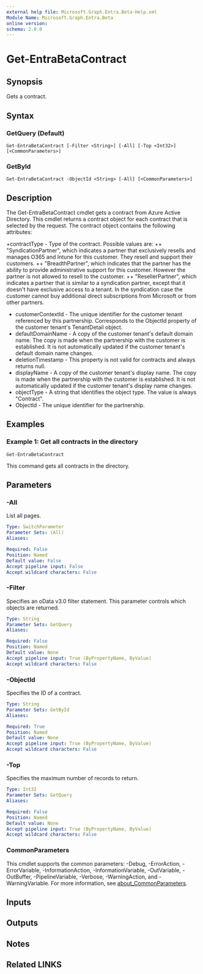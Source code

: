 ```yaml
---
external help file: Microsoft.Graph.Entra.Beta-Help.xml
Module Name: Microsoft.Graph.Entra.Beta
online version:
schema: 2.0.0
---
```


# Get-EntraBetaContract

## Synopsis
Gets a contract.

## Syntax

### GetQuery (Default)
```
Get-EntraBetaContract [-Filter <String>] [-All] [-Top <Int32>] [<CommonParameters>]
```

### GetById
```
Get-EntraBetaContract -ObjectId <String> [-All] [<CommonParameters>]
```

## Description
The Get-EntraBetaContract cmdlet gets a contract from Azure Active Directory.
This cmdlet returns a contract object for each contract that is selected by the request.
The contract object contains the following attributes:

+contractType - Type of the contract.
Possible values are:  ++ "SyndicationPartner", which indicates a partner that exclusively resells and manages O365 and Intune for this customer.
They resell and support their customers.
++ "BreadthPartner", which indicates that the partner has the ability to provide administrative support for this customer.
However the partner is not allowed to resell to the customer.
++ "ResellerPartner", which indicates a partner that is similar to a syndication partner, except that it doesn't have exclusive access to a tenant.
In the syndication case the customer cannot buy additional direct subscriptions from Microsoft or from other partners.
+ customerContextId - The unique identifier for the customer tenant referenced by this partnership.
Corresponds to the ObjectId property of the customer tenant's TenantDetail object.
+ defaultDomainName - A copy of the customer tenant's default domain name.
The copy is made when the partnership with the customer is established.
It is not automatically updated if the customer tenant's default domain name changes.
+ deletionTimestamp - This property is not valid for contracts and always returns null.
+ displayName - A copy of the customer tenant's display name.
The copy is made when the partnership with the customer is established.
It is not automatically updated if the customer tenant's display name changes.
+ objectType - A string that identifies the object type.
The value is always "Contract". 
+ ObjectId - The unique identifier for the partnership.

## Examples

### Example 1: Get all contracts in the directory
```
Get-EntraBetaContract
```

This command gets all contracts in the directory.

## Parameters

### -All
List all pages.

```yaml
Type: SwitchParameter
Parameter Sets: (All)
Aliases:

Required: False
Position: Named
Default value: False
Accept pipeline input: False
Accept wildcard characters: False
```

### -Filter
Specifies an oData v3.0 filter statement.
This parameter controls which objects are returned.

```yaml
Type: String
Parameter Sets: GetQuery
Aliases:

Required: False
Position: Named
Default value: None
Accept pipeline input: True (ByPropertyName, ByValue)
Accept wildcard characters: False
```

### -ObjectId
Specifies the ID of a contract.

```yaml
Type: String
Parameter Sets: GetById
Aliases:

Required: True
Position: Named
Default value: None
Accept pipeline input: True (ByPropertyName, ByValue)
Accept wildcard characters: False
```

### -Top
Specifies the maximum number of records to return.

```yaml
Type: Int32
Parameter Sets: GetQuery
Aliases:

Required: False
Position: Named
Default value: None
Accept pipeline input: True (ByPropertyName, ByValue)
Accept wildcard characters: False
```

### CommonParameters
This cmdlet supports the common parameters: -Debug, -ErrorAction, -ErrorVariable, -InformationAction, -InformationVariable, -OutVariable, -OutBuffer, -PipelineVariable, -Verbose, -WarningAction, and -WarningVariable. For more information, see [about_CommonParameters](https://go.microsoft.com/fwlink/?LinkID=113216).

## Inputs

## Outputs

## Notes

## Related LINKS